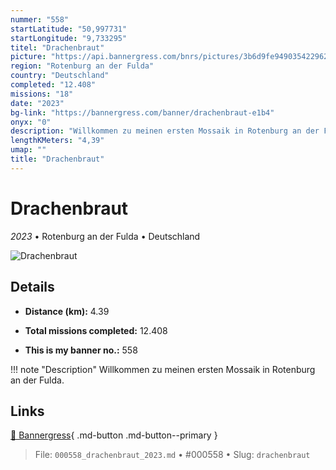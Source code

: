 ```yaml
---
nummer: "558"
startLatitude: "50,997731"
startLongitude: "9,733295"
titel: "Drachenbraut"
picture: "https://api.bannergress.com/bnrs/pictures/3b6d9fe949035422962ff24d0933b2f9"
region: "Rotenburg an der Fulda"
country: "Deutschland"
completed: "12.408"
missions: "18"
date: "2023"
bg-link: "https://bannergress.com/banner/drachenbraut-e1b4"
onyx: "0"
description: "Willkommen zu meinen ersten Mossaik in Rotenburg an der Fulda."
lengthKMeters: "4,39"
umap: ""
title: "Drachenbraut"
---
```

# Drachenbraut

*2023* • Rotenburg an der Fulda • Deutschland

![Drachenbraut](https://api.bannergress.com/bnrs/pictures/3b6d9fe949035422962ff24d0933b2f9)

## Details
- **Distance (km):** 4.39

- **Total missions completed:** 12.408
- **This is my banner no.:** 558


!!! note "Description"
    Willkommen zu meinen ersten Mossaik in Rotenburg an der Fulda.



## Links
[🔗 Bannergress](https://bannergress.com/banner/drachenbraut-e1b4){ .md-button .md-button--primary }



> File: `000558_drachenbraut_2023.md` • #000558 • Slug: `drachenbraut`
